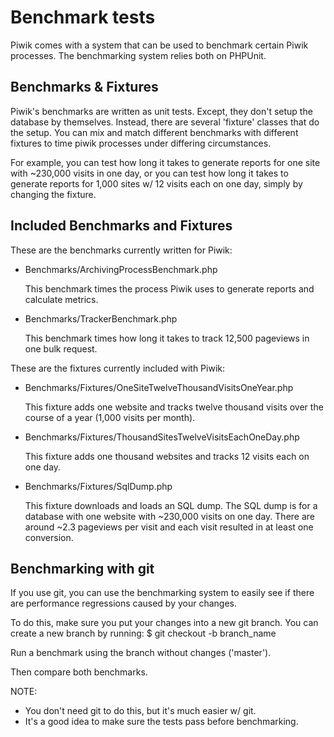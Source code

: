 # Benchmark tests

Piwik comes with a system that can be used to benchmark certain Piwik processes. The benchmarking system relies both on PHPUnit.

##  Benchmarks & Fixtures

Piwik's benchmarks are written as unit tests. Except, they don't setup the database by themselves.
Instead, there are several 'fixture' classes that do the setup. You can mix and match different
benchmarks with different fixtures to time piwik processes under differing circumstances.

For example, you can test how long it takes to generate reports for one site with ~230,000 visits
in one day, or you can test how long it takes to generate reports for 1,000 sites w/ 12 visits
each on one day, simply by changing the fixture.

##  Included Benchmarks and Fixtures

These are the benchmarks currently written for Piwik:

  * Benchmarks/ArchivingProcessBenchmark.php

    This benchmark times the process Piwik uses to generate reports and calculate metrics.

  * Benchmarks/TrackerBenchmark.php

    This benchmark times how long it takes to track 12,500 pageviews in one bulk request.

These are the fixtures currently included with Piwik:

  * Benchmarks/Fixtures/OneSiteTwelveThousandVisitsOneYear.php

    This fixture adds one website and tracks twelve thousand visits over the course of
    a year (1,000 visits per month).

  * Benchmarks/Fixtures/ThousandSitesTwelveVisitsEachOneDay.php

    This fixture adds one thousand websites and tracks 12 visits each on one day.

  * Benchmarks/Fixtures/SqlDump.php

    This fixture downloads and loads an SQL dump. The SQL dump is for a database with one
    website with ~230,000 visits on one day. There are around ~2.3 pageviews per visit and
    each visit resulted in at least one conversion.

##  Benchmarking with git

If you use git, you can use the benchmarking system to easily see if there are performance
regressions caused by your changes.

To do this, make sure you put your changes into a new git branch. You can create a new
branch by running:
    $ git checkout -b branch_name

Run a benchmark using the branch without changes ('master').

Then compare both benchmarks.

NOTE:
  - You don't need git to do this, but it's much easier w/ git.
  - It's a good idea to make sure the tests pass before benchmarking.
